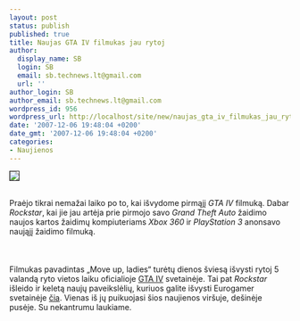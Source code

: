 ```yaml
---
layout: post
status: publish
published: true
title: Naujas GTA IV filmukas jau rytoj
author:
  display_name: SB
  login: SB
  email: sb.technews.lt@gmail.com
  url: ''
author_login: SB
author_email: sb.technews.lt@gmail.com
wordpress_id: 956
wordpress_url: http://localhost/site/new/naujas_gta_iv_filmukas_jau_rytoj/
date: '2007-12-06 19:48:04 +0200'
date_gmt: '2007-12-06 19:48:04 +0200'
categories:
- Naujienos
---
```

<div class="imgright"><img src="http://www.techpowerup.com/img/07-12-06/gta2_thm.jpg" border="1"></div>
<p><br>Praėjo tikrai nemažai laiko po to, kai išvydome pirmąjį <i>GTA IV</i> filmuką. Dabar <i>Rockstar</i>, kai jie jau artėja prie pirmojo savo <i>Grand Theft Auto</i> žaidimo naujos kartos žaidimų kompiuteriams <i>Xbox 360</i> ir <i>PlayStation 3</i> anonsavo naująjį žaidimo filmuką.<br />
<br><br />
<br>Filmukas pavadintas „Move up, ladies“ turėtų dienos šviesą išvysti rytoj 5 valandą ryto vietos laiku oficialioje <a class="ns" href="http://www.rockstargames.com/IV/">GTA IV</a> svetainėje. Tai pat <i>Rockstar</i> išleido ir keletą naujų paveikslėlių, kuriuos galite išvysti Eurogamer svetainėje <a class="ns" href="http://www.eurogamer.net/article.php?article_id=77604">čia</a>. Vienas iš jų puikuojasi šios naujienos viršuje, dešinėje pusėje. Su nekantrumu laukiame.<br />
<br></p>

